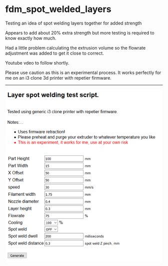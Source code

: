 # fdm_spot_welded_layers
Testing an idea of spot welding layers together for added strength

Appears to add about 20% extra strength but more testing is required to know exactly how much.

Had a little problem calculating the extrusion volume so the flowrate adjustment was added to get it close to correct.

Youtube vdeo to follow shortly.

Please use caution as this is an experimental process. It works perfectly for me on an i3 clone 3d printer with repetier firmware.

---

![alt text](https://raw.githubusercontent.com/boy1dr/fdm_spot_welded_layers/master/script.PNG "The script")
